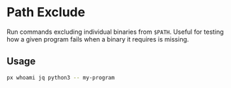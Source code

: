# Path Exclude

Run commands excluding individual binaries from `$PATH`. Useful for testing how a given program fails when a binary it requires is missing.

## Usage

```bash
px whoami jq python3 -- my-program
```
